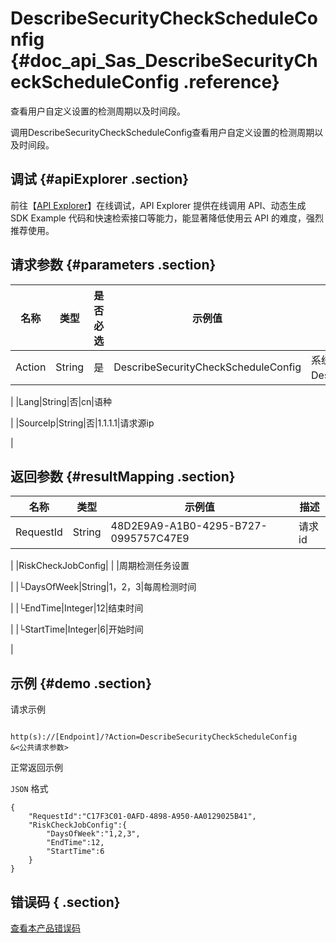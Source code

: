 # DescribeSecurityCheckScheduleConfig {#doc_api_Sas_DescribeSecurityCheckScheduleConfig .reference}

查看用户自定义设置的检测周期以及时间段。

调用DescribeSecurityCheckScheduleConfig查看用户自定义设置的检测周期以及时间段。

## 调试 {#apiExplorer .section}

前往【[API Explorer](https://api.aliyun.com/#product=Sas&api=DescribeSecurityCheckScheduleConfig)】在线调试，API Explorer 提供在线调用 API、动态生成 SDK Example 代码和快速检索接口等能力，能显著降低使用云 API 的难度，强烈推荐使用。

## 请求参数 {#parameters .section}

|名称|类型|是否必选|示例值|描述|
|--|--|----|---|--|
|Action|String|是|DescribeSecurityCheckScheduleConfig|系统规定参数。取值：DescribeSecurityCheckScheduleConfig。

 |
|Lang|String|否|cn|语种

 |
|SourceIp|String|否|1.1.1.1|请求源ip

 |

## 返回参数 {#resultMapping .section}

|名称|类型|示例值|描述|
|--|--|---|--|
|RequestId|String|48D2E9A9-A1B0-4295-B727-0995757C47E9|请求id

 |
|RiskCheckJobConfig| | |周期检测任务设置

 |
|└DaysOfWeek|String|1，2，3|每周检测时间

 |
|└EndTime|Integer|12|结束时间

 |
|└StartTime|Integer|6|开始时间

 |

## 示例 {#demo .section}

请求示例

``` {#request_demo}

http(s)://[Endpoint]/?Action=DescribeSecurityCheckScheduleConfig
&<公共请求参数>

```

正常返回示例

`JSON` 格式

``` {#json_return_success_demo}
{
	"RequestId":"C17F3C01-0AFD-4898-A950-AA0129025B41",
	"RiskCheckJobConfig":{
		"DaysOfWeek":"1,2,3",
		"EndTime":12,
		"StartTime":6
	}
}
```

## 错误码 { .section}

[查看本产品错误码](https://error-center.aliyun.com/status/product/Sas)

